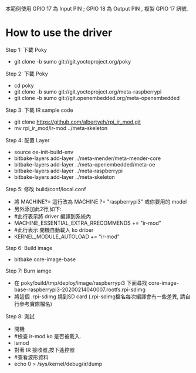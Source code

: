 本範例使用 GPIO 17 為 Input PIN ; GPIO 18 為 Output PIN , 複製 GPIO 17 訊號.

How to use the driver
===========

Step 1: 下載 Poky

* git clone -b sumo git://git.yoctoproject.org/poky


Step 2: 下載 Poky

* cd poky
* git clone -b sumo git://git.yoctoproject.org/meta-raspberrypi
* git clone -b sumo git://git.openembedded.org/meta-openembedded

Step 3: 下載 IR sample code
* git clone https://github.com/albertyeh/rpi_ir_mod.git
* mv rpi_ir_mod/ir-mod ../meta-skeleton

Step 4: 配置 Layer
* source oe-init-build-env
* bitbake-layers add-layer ../meta-mender/meta-mender-core
* bitbake-layers add-layer ../meta-openembedded/meta-oe
* bitbake-layers add-layer ../meta-raspberrypi
* bitbake-layers add-layer ../meta-skeleton

Step 5: 修改 build/conf/local.conf 
* 將 MACHINE?= 這行改為 MACHINE ?= "raspberrypi3" 或你要用的 model
* 另外添加此2行,如下:
* #此行表示將 driver 編譯到系統內
* MACHINE_ESSENTIAL_EXTRA_RRECOMMENDS += "ir-mod"       
* #此行表示 開機自動載入 ko driber
* KERNEL_MODULE_AUTOLOAD += "ir-mod"   

Step 6: Build image
* bitbake core-image-base

Step 7: Burn iamge
* 在 poky/build/tmp/deploy/image/raspberrypi3 下面尋找 core-image-base-raspberrypi3-20200214040007.rootfs.rpi-sdimg
* 將這個 .rpi-sdimg 燒到SD card  (.rpi-sdimg檔名每次編譯會有一些差異, 請自行參考實際檔名)

Step 8: 測試
* 開機
* #檢查 ir-mod.ko 是否被載入.
* lsmod      
* 對著 IR 接收器,按下遙控器
* #查看波形資料
* echo 0 > /sys/kernel/debug/ir/dump      
